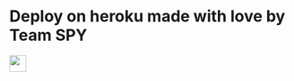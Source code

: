 
 
# Deploy on heroku made with love by Team SPY


<a href="https://dashboard.heroku.com/new?template=https://github.com/alreadydea/ankitsrc/)">
     <img height="30px" src="https://img.shields.io/badge/Deploy%20To%20Heroku-blueviolet?style=for-the-badge&logo=heroku">
  </a>
